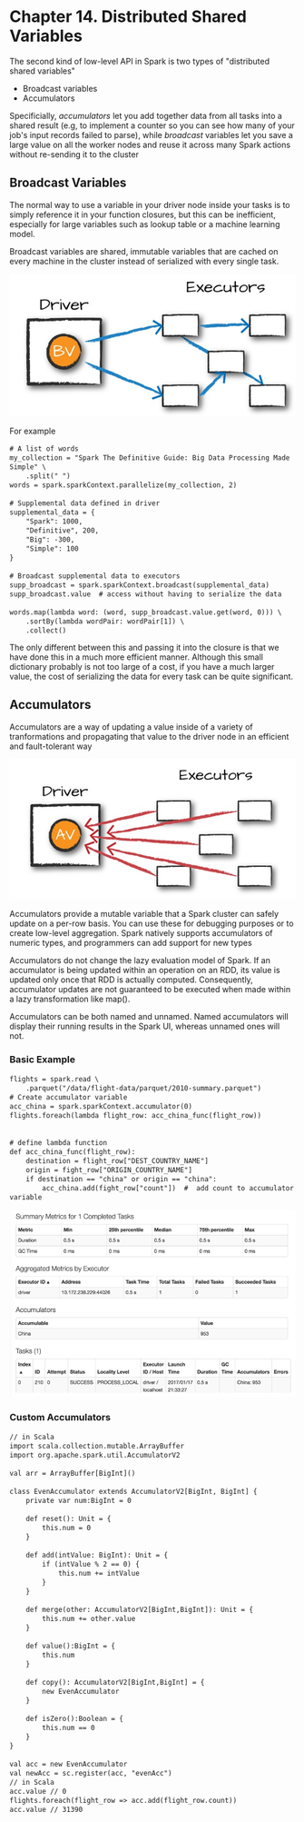 # Chapter 14. Distributed Shared Variables

The second kind of low-level API in Spark is two types of "distributed shared variables"

- Broadcast variables
- Accumulators

Specificially, _accumulators_ let you add together data from all tasks into a shared result (e.g, to implement a counter so you can see how many of your job's input records failed to parse), while _broadcast_ variables let you save a large value on all the worker nodes and reuse it across many Spark actions without re-sending it to the cluster

## Broadcast Variables

The normal way to use a variable in your driver node inside your tasks is to simply reference it in your function closures, but this can be inefficient, especially for large variables such as lookup table or a machine learning model.

Broadcast variables are shared, immutable variables that are cached on every machine in the cluster instead of serialized with every single task.

![broadcast-variables](broadcast-variables.png)

For example

    # A list of words
    my_collection = "Spark The Definitive Guide: Big Data Processing Made Simple" \
        .split(" ")
    words = spark.sparkContext.parallelize(my_collection, 2)

    # Supplemental data defined in driver
    supplemental_data = {
        "Spark": 1000,
        "Definitive", 200, 
        "Big": -300,
        "Simple": 100
    }

    # Broadcast supplemental data to executors
    supp_broadcast = spark.sparkContext.broadcast(supplemental_data)
    supp_broadcast.value  # access without having to serialize the data

    words.map(lambda word: (word, supp_broadcast.value.get(word, 0))) \
        .sortBy(lambda wordPair: wordPair[1]) \
        .collect()

The only different between this and passing it into the closure is that we have done this in a much more efficient manner. Although this small dictionary probably is not too large of a cost, if you have a much larger value, the cost of serializing the data for every task can be quite significant.

## Accumulators

Accumulators are a way of updating a value inside of a variety of tranformations and propagating that value to the driver node in an efficient and fault-tolerant way

![accumulator-variable](accumulator-variable.png)

Accumulators provide a mutable variable that a Spark cluster can safely update on a per-row basis. You can use these for debugging purposes or to create low-level aggregation. Spark natively supports accumulators of numeric types, and programmers can add support for new types

Accumulators do not change the lazy evaluation model of Spark. If an accumulator is being updated within an operation on an RDD, its value is updated only once that RDD is actually computed. Consequently, accumulator updates are not guaranteed to be executed when made within a lazy transformation like map().

Accumulators can be both named and unnamed. Named accumulators will display their running results in the Spark UI, whereas unnamed ones will not.

### Basic Example

    flights = spark.read \
        .parquet("/data/flight-data/parquet/2010-summary.parquet")
    # Create accumulator variable
    acc_china = spark.sparkContext.accumulator(0)
    flights.foreach(lambda flight_row: acc_china_func(flight_row))


    # define lambda function
    def acc_china_func(flight_row):
        destination = flight_row["DEST_COUNTRY_NAME"]
        origin = fight_row["ORIGIN_COUNTRY_NAME"]
        if destination == "china" or origin == "china":
            acc_china.add(fight_row["count"])  #  add count to accumulator variable

![spark-accumulator-ui](spark-accumulator-ui.png)

### Custom Accumulators

    // in Scala
    import scala.collection.mutable.ArrayBuffer
    import org.apache.spark.util.AccumulatorV2

    val arr = ArrayBuffer[BigInt]()
    
    class EvenAccumulator extends AccumulatorV2[BigInt, BigInt] {
        private var num:BigInt = 0
    
        def reset(): Unit = {
            this.num = 0
        }
    
        def add(intValue: BigInt): Unit = {
            if (intValue % 2 == 0) {
                this.num += intValue
            }
        }
        
        def merge(other: AccumulatorV2[BigInt,BigInt]): Unit = {
            this.num += other.value
        }
    
        def value():BigInt = {
            this.num
        }

        def copy(): AccumulatorV2[BigInt,BigInt] = {
            new EvenAccumulator
        }

        def isZero():Boolean = {
            this.num == 0
        }
    }

    val acc = new EvenAccumulator
    val newAcc = sc.register(acc, "evenAcc")
    // in Scala
    acc.value // 0
    flights.foreach(flight_row => acc.add(flight_row.count))
    acc.value // 31390
